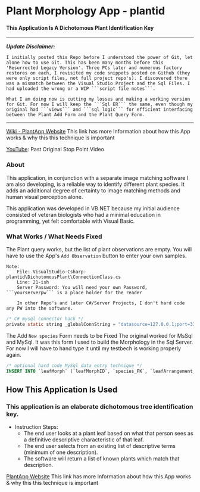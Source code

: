 # Plant Morphology App - plantid
#### This Application Is A Dichotomous Plant Identification Key

---
___Update Disclaimer:___

    I initially posted this Repo before I understood the power of Git, let alone how to use Git. This has been many months before this 'Resurrected Legacy Version'. Three PCs later and numerous factory restores on each, I revisited my code snippets posted on Github (they were only script files, not full project repo's). I discovered there was a mismatch between the Visual Studio Project and the Sql Files. I had uploaded the wrong or a WIP ```script file notes```.

    What I am doing now is cutting my losses and making a working version for Git. For now I will keep the ```Sql ER``` the same, even though my original had ```views``` and ```sql logic``` for efficient interfacing between the Plant Add Form and the Plant Query Form.
---

[Wiki - PlantApp Website](http://mezcel.wixsite.com/plantmorphology) This link has more Information about how this App works & why this this technique is important

 [YouTube](https://www.youtube.com/watch?time_continue=4&v=PrrcG2r2R-k): Past Original Stop Point Video

### About

This application, in conjunction with a separate image matching software I am also developing, is a reliable way to identify different plant species. It adds an additional degree of certainty to image matching methods and human visual perception alone.

This application was developed in VB.NET because my initial audience consisted of veteran biologists who had a minimal education in programming, yet felt comfortable with Visual Basic.

### What Works / What Needs Fixed

The Plant query works, but the list of plant observations are empty. You will have to use the App's ```Add Observation``` button to enter your own samples.

    Note:    
        File: VisualStudio-Csharp-plantid\DichotomousPlant\ConnectionClass.cs
        Line: 21-ish
        Server Password: You will need your own Password, ```yourserverpw``` is a place holder for the reader

        In other Repo's and later C#/Server Projects, I don't hard code any PW into the software.

```c
/* C# mysql connector hack */
private static string _globalConnString = "datasource=127.0.0.1;port=3306;username=root;password=yourserverpw;";
```

The Add ```New species``` Form needs to be Fixed
    The original worked for MsSql and MySql. It was this form I used to build the Morphology in the Sql Server.
    For now I will have to hand type it until my testbech is working properly again.

```sql
/* optional hard code MySql data entry technique */
INSERT INTO `leafMorph` (`leafMorphID`, `species_FK`, `leafArrangement_FK`, `leafStructure_FK`, `leafMargin_FK`, `leafAttachment_FK`, `leafShape_FK`, `leafApex_FK`, `leafBase_FK`, `leafSurfaceTop_FK`, `leafSurfaceBottom_FK`, `leafVenation_FK`, `leafHairsTop_FK`, `leafHairsBottom_FK`) VALUES ('0','0','0','0','0','0','0','0','0','0','0','0','0','0');
```
## How This Application Is Used

### This application is an elaborate dichotomous tree identification key.

* Instruction Steps:
    * The end user looks at a plant leaf based on what that person sees as a definitive descriptive characteristic of that leaf.
    * The end user selects from an existing list of descriptive terms (minimum of one description).
    * The software will return a list of known plants which match that description.

[PlantApp Website](http://mezcel.wixsite.com/plantmorphology) This link has more Information about how this App works & why this this technique is important
